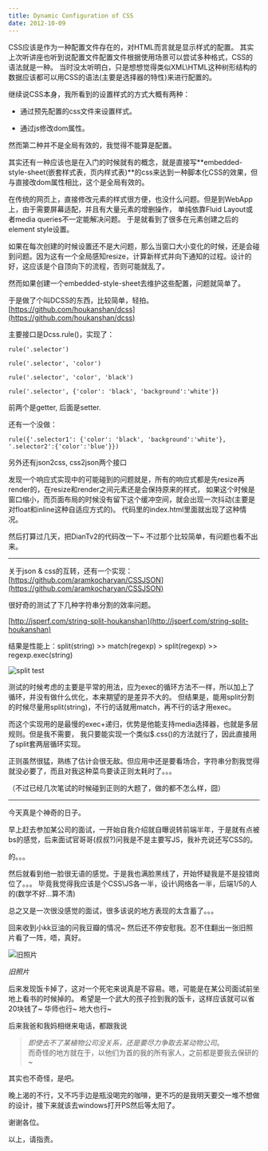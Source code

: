 ```yaml
---
title: Dynamic Configuration of CSS
date: 2012-10-09
---
```


CSS应该是作为一种配置文件存在的，对HTML而言就是显示样式的配置。
其实上次听讲座也听到说配置文件配置文件根据使用场景可以尝试多种格式，CSS的语法就是一种。
当时没太听明白，只是想想觉得类似XML\HTML这种树形结构的数据应该都可以用CSS的语法(主要是选择器的特性)来进行配置的。

继续说CSS本身，我所看到的设置样式的方式大概有两种：

* 通过预先配置的css文件来设置样式。

* 通过js修改dom属性。

然而第二种并不是全局有效的，我觉得不能算是配置。

其实还有一种应该也是在入门的时候就有的概念，就是直接写**embedded-style-sheet(嵌套样式表，页内样式表)**的css来达到一种脚本化CSS的效果，但与直接改dom属性相比，这个是全局有效的。

在传统的网页上，直接修改元素的样式很方便，也没什么问题。但是到WebApp上，由于需要屏幕适配，并且有大量元素的增删操作，
单纯依靠Fluid Layout或者media queries不一定能解决问题。
于是就看到了很多在元素创建之后的element style设置。

如果在每次创建的时候设置还不是大问题，那么当窗口大小变化的时候，还是会碰到问题。因为这有一个全局感知resize，计算新样式并向下通知的过程。设计的好，这应该是个自顶向下的流程，否则可能就乱了。

然而如果创建一个embedded-style-sheet去维护这些配置，问题就简单了。

于是做了个叫DCSS的东西，比较简单，轻拍。
[https://github.com/houkanshan/dcss](https://github.com/houkanshan/dcss)

主要接口是Dcss.rule()，实现了：

    rule('.selector')

    rule('.selector', 'color')

    rule('.selector', 'color', 'black')

    rule('.selector', {'color': 'black', 'background':'white'})
     
前两个是getter, 后面是setter.

还有一个没做：

    rule({'.selector1': {'color': 'black', 'background':'white'}, '.selector2':{'color':'blue'}})



另外还有json2css, css2json两个接口

发现一个响应式实现中的可能碰到的问题就是，所有的响应式都是先resize再render的，在resize和render之间元素还是会保持原来的样式，
如果这个时候是窗口缩小，而页面布局的时候没有留下这个缓冲空间，就会出现一次抖动(主要是对float和inline这种自适应方式的)。
代码里的index.html里面就出现了这种情况。

然后打算过几天，把DianTv2的代码改一下~ 不过那个比较简单，有问题也看不出来。


----------------------------------------

关于json & css的互转，还有一个实现： [https://github.com/aramkocharyan/CSSJSON](https://github.com/aramkocharyan/CSSJSON)



很好奇的测试了下几种字符串分割的效率问题。

[http://jsperf.com/string-split-houkanshan](http://jsperf.com/string-split-houkanshan)

结果是性能上：split(string) >> match(regexp) > split(regexp) >> regexp.exec(string)

![split test](https://docs.google.com/drawings/pub?id=1nSp_-WbH6E4oRfumYWKhSHNEc1qOMcIDDDEnn7yvgw8&w=930&h=466)

测试的时候考虑的主要是平常的用法，应为exec的循环方法不一样，所以加上了循环，并没有做什么优化，本来期望的是差异不大的。
但结果是，能用split分割的时候尽量用split(string)，不行的话就用match，再不行的话才用exec。

而这个实现用的是最慢的exec+递归，优势是他能支持media选择器，也就是多层规则。但是我不需要，
我只要能实现一个类似$.css()的方法就行了，因此直接用了split套两层循环实现。

正则虽然很猛，熟练了估计会很无敌。但应用中还是要看场合，字符串分割我觉得就没必要了，而且对我这种菜鸟要读正则太耗时了。。。

（不过已经几次笔试的时候碰到正则的大题了，做的都不怎么样，囧）


----------------------------------------

今天真是个神奇的日子。

早上赶去参加某公司的面试，一开始自我介绍就自曝说转前端半年，于是就有点被bs的感觉，后来面试官哥哥(叔叔?)问我是不是主要写JS，我补充说还写CSS的。

的。。。

然后就看到他一脸很无语的感觉。于是我也满脸黑线了，开始怀疑我是不是投错岗位了。。。
毕竟我觉得我应该是个CSS\JS各一半，设计\网络各一半，后端1/5的人的(数学不好...算不清)

总之又是一次很没感觉的面试，很多该说的地方表现的太含蓄了。。。

回来收到小kk豆油的问我豆瓣的情况~ 然后还不停安慰我。忍不住翻出一张旧照片看了一阵，唔，真好。

![旧照片](https://docs.google.com/drawings/pub?id=1UiYFbsChBatVkMondOCaWeXIHzwVA61uKCdP-12d3tY&w=545&h=100)

*旧照片*

后来发现饭卡掉了，这对一个死宅来说真是不容易。嗯，可能是在某公司面试前坐地上看书的时候掉的。
希望是一个武大的孩子捡到我的饭卡，这样应该就可以省20块钱了~ 华师也行~ 地大也行~

后来我爸和我妈相继来电话，都跟我说    
> *即使去不了某植物公司没关系，还是要尽力争取去某动物公司*。   
而奇怪的地方就在于，以他们为首的我的所有家人，之前都是要我去保研的~ 

其实也不奇怪，是吧。

晚上渴的不行，又不巧手边是瓶没喝完的咖啡，更不巧的是我明天要交一堆不想做的设计，接下来就该去windows打开PS然后等太阳了。

谢谢各位。


以上，请指责。
